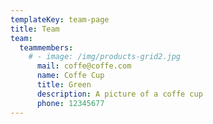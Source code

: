 ```yaml
---
templateKey: team-page
title: Team
team:
  teammembers:
    # - image: /img/products-grid2.jpg
      mail: coffe@coffe.com
      name: Coffe Cup
      title: Green
      description: A picture of a coffe cup
      phone: 12345677
---
```

